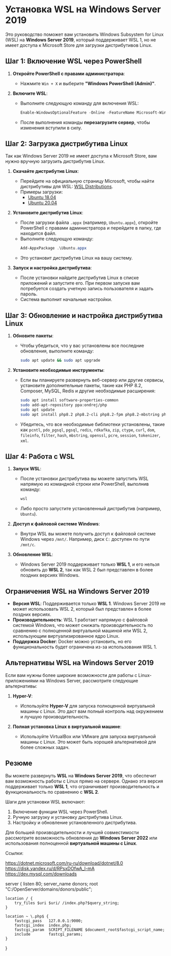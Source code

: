 # Установка WSL на Windows Server 2019

Это руководство поможет вам установить Windows Subsystem for Linux (WSL) на **Windows Server 2019**, который поддерживает WSL 1, но не имеет доступа к Microsoft Store для загрузки дистрибутивов Linux.

## Шаг 1: Включение WSL через PowerShell

1. **Откройте PowerShell с правами администратора**:
   - Нажмите `Win + X` и выберите **"Windows PowerShell (Admin)"**.

2. **Включите WSL**:
   - Выполните следующую команду для включения WSL:
     ```powershell
     Enable-WindowsOptionalFeature -Online -FeatureName Microsoft-Windows-Subsystem-Linux
     ```
   - После выполнения команды **перезагрузите сервер**, чтобы изменения вступили в силу.

## Шаг 2: Загрузка дистрибутива Linux

Так как Windows Server 2019 не имеет доступа к Microsoft Store, вам нужно вручную загрузить дистрибутив Linux.

1. **Скачайте дистрибутив Linux**:
   - Перейдите на официальную страницу Microsoft, чтобы найти дистрибутивы для WSL: [WSL Distributions](https://docs.microsoft.com/en-us/windows/wsl/install-manual).
   - Примеры загрузки:
     - [Ubuntu 18.04](https://aka.ms/wsl-ubuntu-1804)
     - [Ubuntu 20.04](https://aka.ms/wsl-ubuntu-2004)

2. **Установите дистрибутив Linux**:
   - После загрузки файла `.appx` (например, `Ubuntu.appx`), откройте PowerShell с правами администратора и перейдите в папку, где находится файл.
   - Выполните следующую команду:
     ```powershell
     Add-AppxPackage .\Ubuntu.appx
     ```
   - Это установит дистрибутив Linux на вашу систему.

3. **Запуск и настройка дистрибутива**:
   - После установки найдите дистрибутив Linux в списке приложений и запустите его. При первом запуске вам потребуется создать учетную запись пользователя и задать пароль.
   - Система выполнит начальные настройки.

## Шаг 3: Обновление и настройка дистрибутива Linux

1. **Обновите пакеты**:
   - Чтобы убедиться, что у вас установлены все последние обновления, выполните команду:
     ```bash
     sudo apt update && sudo apt upgrade
     ```

2. **Установите необходимые инструменты**:
   - Если вы планируете развернуть веб-сервер или другие сервисы, установите дополнительные пакеты, такие как PHP 8.2, Composer, MySQL, Redis и другие необходимые расширения:
     ```bash
     sudo apt install software-properties-common
     sudo add-apt-repository ppa:ondrej/php
     sudo apt update
     sudo apt install php8.2 php8.2-cli php8.2-fpm php8.2-mbstring php8.2-xml php8.2-zip php8.2-curl php8.2-pgsql php8.2-redis php8.2-ctype php8.2-dom php8.2-fileinfo php8.2-filter php8.2-hash php8.2-openssl php8.2-pcre php8.2-session php8.2-tokenizer php8.2-xml composer mysql-server redis-server postgresql postgresql-contrib librdkafka-dev
     ```

   - Убедитесь, что все необходимые библиотеки установлены, такие как `pcntl`, `pdo_pgsql`, `pgsql`, `redis`, `rdkafka`, `zip`, `ctype`, `curl`, `dom`, `fileinfo`, `filter`, `hash`, `mbstring`, `openssl`, `pcre`, `session`, `tokenizer`, `xml`.

## Шаг 4: Работа с WSL

1. **Запуск WSL**:
   - После установки дистрибутива вы можете запустить WSL напрямую из командной строки или PowerShell, выполнив команду:
     ```powershell
     wsl
     ```
   - Либо просто запустите установленный дистрибутив (например, `Ubuntu`).

2. **Доступ к файловой системе Windows**:
   - Внутри WSL вы можете получить доступ к файловой системе Windows через `/mnt/`. Например, диск `C:` доступен по пути `/mnt/c`.

3. **Обновление WSL**:
   - Windows Server 2019 поддерживает только **WSL 1**, и его нельзя обновить до **WSL 2**, так как WSL 2 был представлен в более поздних версиях Windows.

## Ограничения WSL на Windows Server 2019

- **Версия WSL**: Поддерживается только **WSL 1**. Windows Server 2019 не может использовать WSL 2, который был представлен в более поздних версиях.
- **Производительность**: WSL 1 работает напрямую с файловой системой Windows, что может снижать производительность по сравнению с полноценной виртуальной машиной или WSL 2, использующим виртуализированное ядро Linux.
- **Поддержка Docker**: Docker можно установить, но его функциональность будет ограничена из-за использования WSL 1.

## Альтернативы WSL на Windows Server 2019

Если вам нужны более широкие возможности для работы с Linux-приложениями на Windows Server, рассмотрите следующие альтернативы:

1. **Hyper-V**:
   - Используйте **Hyper-V** для запуска полноценной виртуальной машины с Linux. Это даст вам полный контроль над окружением и лучшую производительность.

2. **Полная установка Linux в виртуальной машине**:
   - Используйте VirtualBox или VMware для запуска виртуальной машины с Linux. Это может быть хорошей альтернативой для более сложных задач.

## Резюме

Вы можете развернуть **WSL** на **Windows Server 2019**, что обеспечит вам возможность работы с Linux прямо на сервере. Однако эта версия поддерживает только **WSL 1**, что ограничивает производительность и функциональность по сравнению с **WSL 2**.

Шаги для установки WSL включают:
1. Включение функции WSL через PowerShell.
2. Ручную загрузку и установку дистрибутива Linux.
3. Настройку и обновление установленного дистрибутива.

Для большей производительности и лучшей совместимости рассмотрите возможность обновления до **Windows Server 2022** или использования полноценной **виртуальной машины с Linux**.


Ссылки:  

https://dotnet.microsoft.com/ru-ru/download/dotnet/8.0  
https://disk.yandex.ru/d/RPsxDOfwA_l-mA  
https://dev.mysql.com/downloads  


server {
    listen 80;
    server_name donors;
    root "C:/OpenServer/domains/donors/public";

    location / {
        try_files $uri $uri/ /index.php?$query_string;
    }

    location ~ \.php$ {
        fastcgi_pass   127.0.0.1:9000;
        fastcgi_index  index.php;
        fastcgi_param  SCRIPT_FILENAME $document_root$fastcgi_script_name;
        include        fastcgi_params;
    }
}
